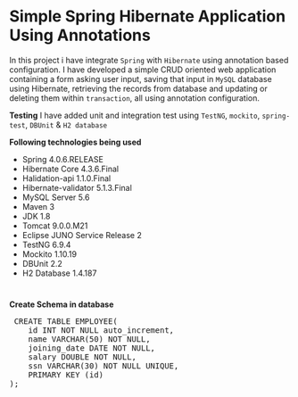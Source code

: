 # Simple Spring Hibernate Application Using Annotations

In this project i have integrate `Spring` with `Hibernate` using annotation based configuration. 
I have developed a simple CRUD oriented web application containing a form asking user input, saving that input in `MySQL` database using Hibernate, 
retrieving the records from database and updating or deleting them within `transaction`, all using annotation configuration.

**Testing** I have added unit and integration test using `TestNG`, `mockito`, `spring-test`, `DBUnit` & `H2 database`

**Following technologies being used**

- Spring 4.0.6.RELEASE
- Hibernate Core 4.3.6.Final
- Halidation-api 1.1.0.Final
- Hibernate-validator 5.1.3.Final
- MySQL Server 5.6
- Maven 3
- JDK 1.8
- Tomcat 9.0.0.M21
- Eclipse JUNO Service Release 2
- TestNG 6.9.4
- Mockito 1.10.19
- DBUnit 2.2
- H2 Database 1.4.187

#
**Create Schema in database**
<pre> CREATE TABLE EMPLOYEE(
    id INT NOT NULL auto_increment, 
    name VARCHAR(50) NOT NULL,
    joining_date DATE NOT NULL,
    salary DOUBLE NOT NULL,
    ssn VARCHAR(30) NOT NULL UNIQUE,
    PRIMARY KEY (id)
); </pre>
#
